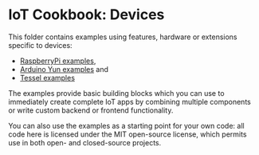 # IoT Cookbook: Devices

This folder contains examples using features, hardware or extensions specific to devices:

* [RaspberryPi examples](./pi),
* [Arduino Yun examples](./yun) and
* [Tessel examples](./tessel)

The examples provide basic building blocks which you can use to immediately create complete IoT apps by combining multiple components or write custom backend or frontend functionality.

You can also use the examples as a starting point for your own code: all code here is licensed under the MIT open-source license, which permits use in both open- and closed-source projects.
